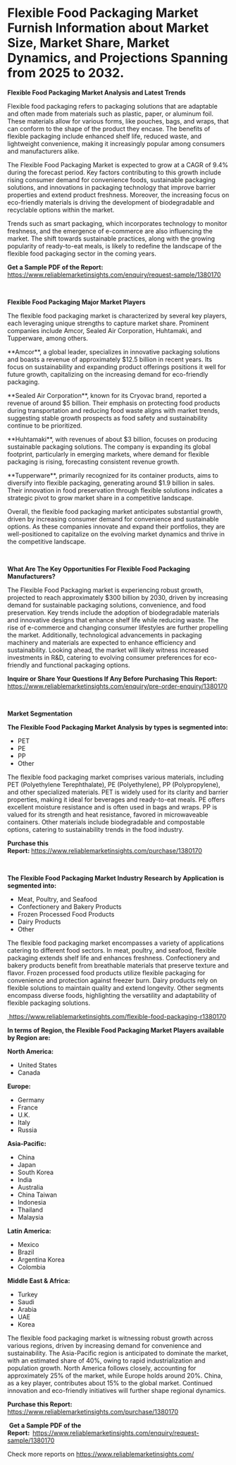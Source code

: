 <p><h1>Flexible Food Packaging Market Furnish Information about Market Size, Market Share, Market Dynamics, and Projections Spanning from 2025 to 2032.</h1></p><p><strong>Flexible Food Packaging Market Analysis and Latest Trends</strong></p>
<p><p>Flexible food packaging refers to packaging solutions that are adaptable and often made from materials such as plastic, paper, or aluminum foil. These materials allow for various forms, like pouches, bags, and wraps, that can conform to the shape of the product they encase. The benefits of flexible packaging include enhanced shelf life, reduced waste, and lightweight convenience, making it increasingly popular among consumers and manufacturers alike.</p><p>The Flexible Food Packaging Market is expected to grow at a CAGR of 9.4% during the forecast period. Key factors contributing to this growth include rising consumer demand for convenience foods, sustainable packaging solutions, and innovations in packaging technology that improve barrier properties and extend product freshness. Moreover, the increasing focus on eco-friendly materials is driving the development of biodegradable and recyclable options within the market.</p><p>Trends such as smart packaging, which incorporates technology to monitor freshness, and the emergence of e-commerce are also influencing the market. The shift towards sustainable practices, along with the growing popularity of ready-to-eat meals, is likely to redefine the landscape of the flexible food packaging sector in the coming years.</p></p>
<p><strong>Get a Sample PDF of the Report:&nbsp;</strong> <a href="https://www.reliablemarketinsights.com/enquiry/request-sample/1380170?utm_campaign=3091&utm_medium=2&utm_source=Github&utm_content=ia&utm_term=08032025&utm_id=flexible-food-packaging">https://www.reliablemarketinsights.com/enquiry/request-sample/1380170</a></p>
<p>&nbsp;</p>
<p><strong>Flexible Food Packaging Major Market Players</strong></p>
<p><p>The flexible food packaging market is characterized by several key players, each leveraging unique strengths to capture market share. Prominent companies include Amcor, Sealed Air Corporation, Huhtamaki, and Tupperware, among others. </p><p>**Amcor**, a global leader, specializes in innovative packaging solutions and boasts a revenue of approximately $12.5 billion in recent years. Its focus on sustainability and expanding product offerings positions it well for future growth, capitalizing on the increasing demand for eco-friendly packaging.</p><p>**Sealed Air Corporation**, known for its Cryovac brand, reported a revenue of around $5 billion. Their emphasis on protecting food products during transportation and reducing food waste aligns with market trends, suggesting stable growth prospects as food safety and sustainability continue to be prioritized.</p><p>**Huhtamaki**, with revenues of about $3 billion, focuses on producing sustainable packaging solutions. The company is expanding its global footprint, particularly in emerging markets, where demand for flexible packaging is rising, forecasting consistent revenue growth.</p><p>**Tupperware**, primarily recognized for its container products, aims to diversify into flexible packaging, generating around $1.9 billion in sales. Their innovation in food preservation through flexible solutions indicates a strategic pivot to grow market share in a competitive landscape.</p><p>Overall, the flexible food packaging market anticipates substantial growth, driven by increasing consumer demand for convenience and sustainable options. As these companies innovate and expand their portfolios, they are well-positioned to capitalize on the evolving market dynamics and thrive in the competitive landscape.</p></p>
<p>&nbsp;</p>
<p><strong>What Are The Key Opportunities For Flexible Food Packaging Manufacturers?</strong></p>
<p><p>The Flexible Food Packaging market is experiencing robust growth, projected to reach approximately $300 billion by 2030, driven by increasing demand for sustainable packaging solutions, convenience, and food preservation. Key trends include the adoption of biodegradable materials and innovative designs that enhance shelf life while reducing waste. The rise of e-commerce and changing consumer lifestyles are further propelling the market. Additionally, technological advancements in packaging machinery and materials are expected to enhance efficiency and sustainability. Looking ahead, the market will likely witness increased investments in R&D, catering to evolving consumer preferences for eco-friendly and functional packaging options.</p></p>
<p><strong>Inquire or Share Your Questions If Any Before Purchasing This Report:</strong> <a href="https://www.reliablemarketinsights.com/enquiry/pre-order-enquiry/1380170?utm_campaign=3091&utm_medium=2&utm_source=Github&utm_content=ia&utm_term=08032025&utm_id=flexible-food-packaging">https://www.reliablemarketinsights.com/enquiry/pre-order-enquiry/1380170</a></p>
<p>&nbsp;</p>
<p><strong>Market Segmentation</strong></p>
<p><strong>The Flexible Food Packaging Market Analysis by types is segmented into:</strong></p>
<p><ul><li>PET</li><li>PE</li><li>PP</li><li>Other</li></ul></p>
<p><p>The flexible food packaging market comprises various materials, including PET (Polyethylene Terephthalate), PE (Polyethylene), PP (Polypropylene), and other specialized materials. PET is widely used for its clarity and barrier properties, making it ideal for beverages and ready-to-eat meals. PE offers excellent moisture resistance and is often used in bags and wraps. PP is valued for its strength and heat resistance, favored in microwaveable containers. Other materials include biodegradable and compostable options, catering to sustainability trends in the food industry.</p></p>
<p><strong>Purchase this Report:&nbsp;</strong><a href="https://www.reliablemarketinsights.com/purchase/1380170?utm_campaign=3091&utm_medium=2&utm_source=Github&utm_content=ia&utm_term=08032025&utm_id=flexible-food-packaging">https://www.reliablemarketinsights.com/purchase/1380170</a></p>
<p>&nbsp;</p>
<p><strong>The Flexible Food Packaging Market Industry Research by Application is segmented into:</strong></p>
<p><ul><li>Meat, Poultry, and Seafood</li><li>Confectionery and Bakery Products</li><li>Frozen Processed Food Products</li><li>Dairy Products</li><li>Other</li></ul></p>
<p><p>The flexible food packaging market encompasses a variety of applications catering to different food sectors. In meat, poultry, and seafood, flexible packaging extends shelf life and enhances freshness. Confectionery and bakery products benefit from breathable materials that preserve texture and flavor. Frozen processed food products utilize flexible packaging for convenience and protection against freezer burn. Dairy products rely on flexible solutions to maintain quality and extend longevity. Other segments encompass diverse foods, highlighting the versatility and adaptability of flexible packaging solutions.</p></p>
<p><a href="https://www.reliablemarketinsights.com/flexible-food-packaging-r1380170?utm_campaign=3091&utm_medium=2&utm_source=Github&utm_content=ia&utm_term=08032025&utm_id=flexible-food-packaging">&nbsp;https://www.reliablemarketinsights.com/flexible-food-packaging-r1380170</a></p>
<p><strong>In terms of Region, the Flexible Food Packaging Market Players available by Region are:</strong></p>
<p>
    <p> <strong> North America: </strong>
        <ul>
            <li>United States</li>
            <li>Canada</li>
        </ul>
        </p> 
    <p> <strong> Europe: </strong>
        <ul>
            <li>Germany</li>
            <li>France</li>
            <li>U.K.</li>
            <li>Italy</li>
            <li>Russia</li>
        </ul>
        </p> 
    <p> <strong> Asia-Pacific: </strong>
        <ul>
            <li>China</li>
            <li>Japan</li>
            <li>South Korea</li>
            <li>India</li>
            <li>Australia</li>
            <li>China Taiwan</li>
            <li>Indonesia</li>
            <li>Thailand</li>
            <li>Malaysia</li>
        </ul>
        </p> 
    <p> <strong> Latin America: </strong>
        <ul>
            <li>Mexico</li>
            <li>Brazil</li>
            <li>Argentina Korea</li>
            <li>Colombia</li>
        </ul>
        </p> 
    <p> <strong> Middle East & Africa: </strong>
        <ul>
            <li>Turkey</li>
            <li>Saudi</li>
            <li>Arabia</li>
            <li>UAE</li>
            <li>Korea</li>
        </ul>
    </p>
    </p>
<p><p>The flexible food packaging market is witnessing robust growth across various regions, driven by increasing demand for convenience and sustainability. The Asia-Pacific region is anticipated to dominate the market, with an estimated share of 40%, owing to rapid industrialization and population growth. North America follows closely, accounting for approximately 25% of the market, while Europe holds around 20%. China, as a key player, contributes about 15% to the global market. Continued innovation and eco-friendly initiatives will further shape regional dynamics.</p></p>
<p><strong>Purchase this Report: </strong><a href="https://www.reliablemarketinsights.com/purchase/1380170?utm_campaign=3091&utm_medium=2&utm_source=Github&utm_content=ia&utm_term=08032025&utm_id=flexible-food-packaging">https://www.reliablemarketinsights.com/purchase/1380170</a></p>
<p>&nbsp;<strong>Get a Sample PDF of the Report:&nbsp;&nbsp;</strong><a href="https://www.reliablemarketinsights.com/enquiry/request-sample/1380170?utm_campaign=3091&utm_medium=2&utm_source=Github&utm_content=ia&utm_term=08032025&utm_id=flexible-food-packaging">https://www.reliablemarketinsights.com/enquiry/request-sample/1380170</a></p>
<p><strong></strong></p>
<p>Check more reports on <a href="https://www.reliablemarketinsights.com/?utm_campaign=3091&utm_medium=2&utm_source=Github&utm_content=ia&utm_term=08032025&utm_id=flexible-food-packaging">https://www.reliablemarketinsights.com/</a></p>